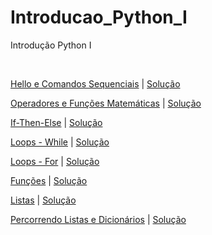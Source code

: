 # Introducao_Python_I
Introdução Python I

<br/>

[Hello e Comandos Sequenciais](https://colab.research.google.com/github.com/Rogerio-mack/Introducao_Python_I/Python__Hello.ipynb) | 
[Solução](https://colab.research.google.com/github.com/Rogerio-mack/Introducao_Python_I/Python__Hello_solucao.ipynb)  

[Operadores e Funções Matemáticas](https://colab.research.google.com/github.com/Rogerio-mack/Introducao_Python_I/Python__Ope_Mate.ipynb) | 
[Solução](https://colab.research.google.com/github.com/Rogerio-mack/Introducao_Python_I/Python__Ope_Mate_solucao.ipynb) 

[If-Then-Else](https://colab.research.google.com/github.com/Rogerio-mack/Introducao_Python_I/Python__IF.ipynb) | 
[Solução](https://colab.research.google.com/github.com/Rogerio-mack/Introducao_Python_I/Python__IF_solucao.ipynb) 

[Loops - While](https://colab.research.google.com/github.com/Rogerio-mack/Introducao_Python_I/Python__loops1.ipynb) | 
[Solução](https://colab.research.google.com/github.com/Rogerio-mack/Introducao_Python_I/Python__loops1_solucao.ipynb) 

[Loops - For](https://colab.research.google.com/github.com/Rogerio-mack/Introducao_Python_I/Python__loops2.ipynb) | 
[Solução](https://colab.research.google.com/github.com/Rogerio-mack/Introducao_Python_I/Python__loops2_solucao.ipynb)

[Funções](https://colab.research.google.com/github.com/Rogerio-mack/Introducao_Python_I/Python__Funcao.ipynb) | 
[Solução](https://colab.research.google.com/github.com/Rogerio-mack/Introducao_Python_I/Python__Funcao_solucao.ipynb)

[Listas](https://colab.research.google.com/github.com/Rogerio-mack/Introducao_Python_I/Python__Listas.ipynb) | 
[Solução](https://colab.research.google.com/github.com/Rogerio-mack/Introducao_Python_I/Python__Listas_solucao.ipynb)

[Percorrendo Listas e Dicionários](https://colab.research.google.com/github.com/Rogerio-mack/Introducao_Python_I/Python___percorrendo_listas_e_dict.ipynb) | 
[Solução](https://colab.research.google.com/github.com/Rogerio-mack/Introducao_Python_I/Python___percorrendo_listas_e_dict.ipynb) 

